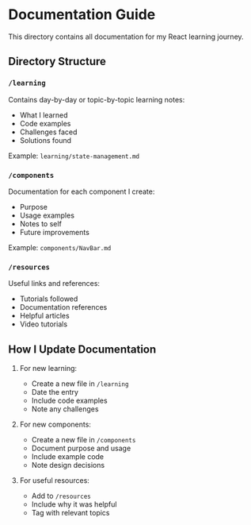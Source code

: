 
# Documentation Guide

This directory contains all documentation for my React learning journey.

## Directory Structure

### `/learning`
Contains day-by-day or topic-by-topic learning notes:
- What I learned
- Code examples
- Challenges faced
- Solutions found

Example: `learning/state-management.md`

### `/components`
Documentation for each component I create:
- Purpose
- Usage examples
- Notes to self
- Future improvements

Example: `components/NavBar.md`

### `/resources`
Useful links and references:
- Tutorials followed
- Documentation references
- Helpful articles
- Video tutorials

## How I Update Documentation

1. For new learning:
   - Create a new file in `/learning`
   - Date the entry
   - Include code examples
   - Note any challenges

2. For new components:
   - Create a new file in `/components`
   - Document purpose and usage
   - Include example code
   - Note design decisions

3. For useful resources:
   - Add to `/resources`
   - Include why it was helpful
   - Tag with relevant topics